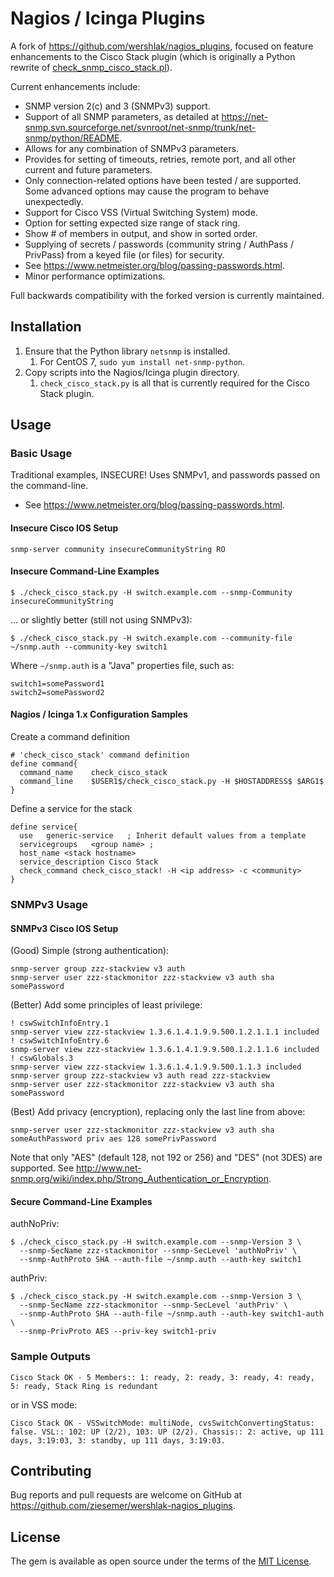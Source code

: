 # Nagios / Icinga Plugins

A fork of https://github.com/wershlak/nagios_plugins, focused on feature enhancements to the Cisco Stack plugin (which is originally a Python rewrite of [check_snmp_cisco_stack.pl](https://exchange.nagios.org/directory/Plugins/Hardware/Network-Gear/Cisco/Check-cisco-3750-stack-status/details)).

Current enhancements include:
* SNMP version 2(c) and 3 (SNMPv3) support.
* Support of all SNMP parameters, as detailed at https://net-snmp.svn.sourceforge.net/svnroot/net-snmp/trunk/net-snmp/python/README.
 * Allows for any combination of SNMPv3 parameters.
 * Provides for setting of timeouts, retries, remote port, and all other current and future parameters.
 * Only connection-related options have been tested / are supported.  Some advanced options may cause the program to behave unexpectedly.
* Support for Cisco VSS (Virtual Switching System) mode.
* Option for setting expected size range of stack ring.
* Show # of members in output, and show in sorted order.
* Supplying of secrets / passwords (community string / AuthPass / PrivPass) from a keyed file (or files) for security.
 * See https://www.netmeister.org/blog/passing-passwords.html.
* Minor performance optimizations.

Full backwards compatibility with the forked version is currently maintained.

## Installation

1. Ensure that the Python library `netsnmp` is installed.
	1. For CentOS 7, `sudo yum install net-snmp-python`.
2. Copy scripts into the Nagios/Icinga plugin directory.
	1. `check_cisco_stack.py` is all that is currently required for the Cisco Stack plugin.

## Usage

### Basic Usage

Traditional examples, INSECURE!  Uses SNMPv1, and passwords passed on the command-line.
 * See https://www.netmeister.org/blog/passing-passwords.html.

#### Insecure Cisco IOS Setup

    snmp-server community insecureCommunityString RO

#### Insecure Command-Line Examples

    $ ./check_cisco_stack.py -H switch.example.com --snmp-Community insecureCommunityString

... or slightly better (still not using SNMPv3):

    $ ./check_cisco_stack.py -H switch.example.com --community-file ~/snmp.auth --community-key switch1

Where `~/snmp.auth` is a "Java" properties file, such as:

    switch1=somePassword1
    switch2=somePassword2

#### Nagios / Icinga 1.x Configuration Samples

Create a command definition

    # 'check_cisco_stack' command definition
    define command{
      command_name    check_cisco_stack
      command_line    $USER1$/check_cisco_stack.py -H $HOSTADDRESS$ $ARG1$
    }

Define a service for the stack

    define service{
      use   generic-service   ; Inherit default values from a template
      servicegroups   <group name> ;
      host_name <stack hostname>
      service_description Cisco Stack
      check_command check_cisco_stack! -H <ip address> -c <community>
    }

### SNMPv3 Usage

#### SNMPv3 Cisco IOS Setup

(Good) Simple (strong authentication):

    snmp-server group zzz-stackview v3 auth
    snmp-server user zzz-stackmonitor zzz-stackview v3 auth sha somePassword

(Better) Add some principles of least privilege:

    ! cswSwitchInfoEntry.1
    snmp-server view zzz-stackview 1.3.6.1.4.1.9.9.500.1.2.1.1.1 included
    ! cswSwitchInfoEntry.6
    snmp-server view zzz-stackview 1.3.6.1.4.1.9.9.500.1.2.1.1.6 included
    ! cswGlobals.3
    snmp-server view zzz-stackview 1.3.6.1.4.1.9.9.500.1.1.3 included
    snmp-server group zzz-stackview v3 auth read zzz-stackview
    snmp-server user zzz-stackmonitor zzz-stackview v3 auth sha somePassword

(Best) Add privacy (encryption), replacing only the last line from above:

    snmp-server user zzz-stackmonitor zzz-stackview v3 auth sha someAuthPassword priv aes 128 somePrivPassword

Note that only "AES" (default 128, not 192 or 256) and "DES" (not 3DES) are supported.  See http://www.net-snmp.org/wiki/index.php/Strong_Authentication_or_Encryption.

#### Secure Command-Line Examples

authNoPriv:

    $ ./check_cisco_stack.py -H switch.example.com --snmp-Version 3 \
      --snmp-SecName zzz-stackmonitor --snmp-SecLevel 'authNoPriv' \
      --snmp-AuthProto SHA --auth-file ~/snmp.auth --auth-key switch1

authPriv:

    $ ./check_cisco_stack.py -H switch.example.com --snmp-Version 3 \
      --snmp-SecName zzz-stackmonitor --snmp-SecLevel 'authPriv' \
      --snmp-AuthProto SHA --auth-file ~/snmp.auth --auth-key switch1-auth \
      --snmp-PrivProto AES --priv-key switch1-priv

### Sample Outputs

    Cisco Stack OK - 5 Members:: 1: ready, 2: ready, 3: ready, 4: ready, 5: ready, Stack Ring is redundant

or in VSS mode:

    Cisco Stack OK - VSSwitchMode: multiNode, cvsSwitchConvertingStatus: false. VSL:: 102: UP (2/2), 103: UP (2/2). Chassis:: 2: active, up 111 days, 3:19:03, 3: standby, up 111 days, 3:19:03.

## Contributing

Bug reports and pull requests are welcome on GitHub at https://github.com/ziesemer/wershlak-nagios_plugins.

## License

The gem is available as open source under the terms of the [MIT License](http://opensource.org/licenses/MIT).
